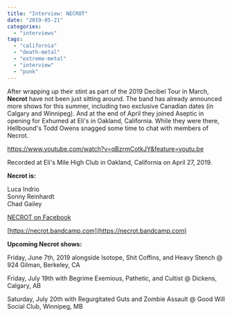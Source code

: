 ```yaml
---
title: "Interview: NECROT"
date: "2019-05-21"
categories: 
  - "interviews"
tags: 
  - "california"
  - "death-metal"
  - "extreme-metal"
  - "interview"
  - "punk"
---
```


After wrapping up their stint as part of the 2019 Decibel Tour in March, **Necrot** have not been just sitting around. The band has already announced more shows for this summer, including two exclusive Canadian dates (in Calgary and Winnipeg). And at the end of April they joined Aseptic in opening for Exhumed at Eli's in Oakland, California. While they were there, Hellbound's Todd Owens snagged some time to chat with members of Necrot.

https://www.youtube.com/watch?v=qBzrmCotkJY&feature=youtu.be

Recorded at Eli's Mile High Club in Oakland, California on April 27, 2019.

**Necrot is:**

Luca Indrio  
Sonny Reinhardt  
Chad Gailey

[NECROT on Facebook](https://www.facebook.com/cyclesofpain/)

[https://necrot.bandcamp.com](https://necrot.bandcamp.com)

**Upcoming Necrot shows:**

Friday, June 7th, 2019 alongside Isotope, Shit Coffins, and Heavy Stench @ 924 Gilman, Berkeley, CA

Friday, July 19th with Begrime Exemious, Pathetic, and Cultist @ Dickens, Calgary, AB

Saturday, July 20th with Regurgitated Guts and Zombie Assault @ Good Will Social Club, Winnipeg, MB
